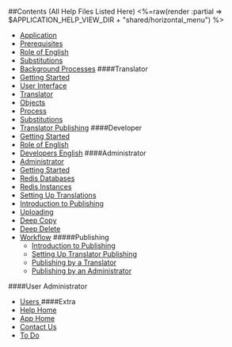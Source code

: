 ##Contents (All Help Files Listed Here)
<%=raw(render :partial => $APPLICATION_HELP_VIEW_DIR + "shared/horizontal_menu") %>
- [Application](<%=application_help_path%>)
- [Prerequisites](<%=prerequisites_path%>)
- [Role of English](<%=role_of_english_help_path%>)
- [Substitutions](<%=translation_interpolations_help_path%>)
- [Background Processes](<%=background_processes_path%>)
####Translator
- [Getting Started](<%=getting_started_path%>)
- [User Interface](<%=translator_ui_path%>)
- [Translator](<%=translator_help_path%>)
- [Objects](<%=translator_objects_help_path%>)
- [Process](<%=translation_process_help_path%>)
- [Substitutions](<%=translation_interpolations_help_path%>)
- [Translator Publishing](<%=translator_publishing_help_path%>) 
####Developer
- [Getting Started](<%=developer_help_path%>)
- [Role of English](<%=role_of_english_help_path%>)
- [Developers English](<%developers_english_path%>)
####Administrator
- [Administrator](<%=administrator_help_path%>)
- [Getting Started](<%=admin_getting_started_path%>)
- [Redis Databases](<%=redis_databases_help_path%>) 
- [Redis Instances](<%=redis_instances_help_path%>) 
- [Setting Up Translations](<%=admin_applications_versions_languages_path%>)
- [Introduction to Publishing](<%=publishing_path%>)
- [Uploading](<%=uploading_path%>)
- [Deep Copy](<%=help_deepcopy_path%>)
- [Deep Delete](<%=help_deepdelete_path%>)
- [Workflow](<%=admin_workflow_path%>)
#####Publishing
    - [Introduction to Publishing](<%=publishing_path%>)
    - [Setting Up Translator Publishing](<%=admin_applications_versions_languages_path + "#publishing-bookmark"%>)
    - [Publishing by a Translator](<%=translator_publishing_help_path%>)
    - [Publishing by an Administrator](<%=administrator_publishing_help_path%>)

####User Administrator
- [Users ](<%=user_admin_path%>)
####Extra
- [Help Home](<%=application_help_path%>)
- [App Home](<%=whiteboards_path%>)
- [Contact Us](<%=contacts_path%>)
- [To Do](<%=todo_path%>)
 

